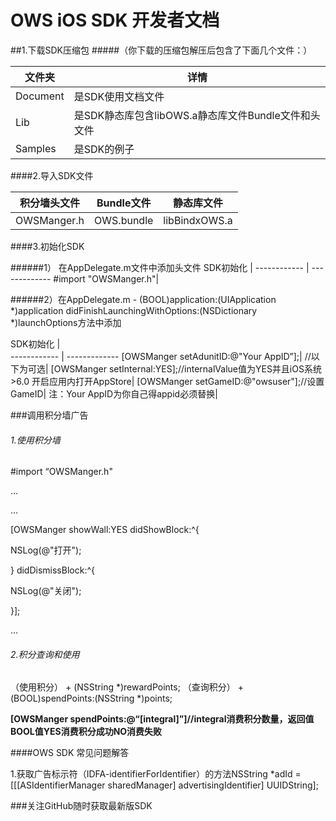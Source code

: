 # OWS iOS SDK 开发者文档

##1.下载SDK压缩包
#####（你下载的压缩包解压后包含了下面几个文件：）

文件夹        | 详情
------------ | ------------- 
Document     | 是SDK使用文档文件 
Lib          | 是SDK静态库包含libOWS.a静态库文件Bundle文件和头文件  
Samples      | 是SDK的例子  


####2.导入SDK文件

积分墙头文件   | Bundle文件     | 静态库文件
------------ | ------------- | ------------
OWSManger.h  | OWS.bundle    | libBindxOWS.a

####3.初始化SDK
<p></p>
######1） 在AppDelegate.m文件中添加头文件
SDK初始化     |  
------------ | ------------- 
 #import "OWSManger.h"|


######2）在AppDelegate.m  - (BOOL)application:(UIApplication *)application didFinishLaunchingWithOptions:(NSDictionary *)launchOptions方法中添加

SDK初始化 |  
------------ | ------------- 
[OWSManger setAdunitID:@"Your AppID”];|
//以下为可选|
[OWSManger setInternal:YES];//internalValue值为YES并且iOS系统>6.0 开启应用内打开AppStore|
[OWSManger setGameID:@"owsuser"];//设置GameID|
注：Your AppID为你自己得appid必须替换|





###调用积分墙广告

###### 1.使用积分墙
 <p></p>
 #import “OWSManger.h" 
<p>…</p>
<p>…</p>
<p>   [OWSManger showWall:YES didShowBlock:^{</p>
<p>        NSLog(@"打开");</p>
<p>    } didDismissBlock:^{</p>
<p>        NSLog(@"关闭");</p>
<p>    }];</p>
<p>…</p>


###### 2.积分查询和使用
<p></p>
（使用积分） + (NSString *)rewardPoints;
（查询积分）
+ (BOOL)spendPoints:(NSString *)points;

**[OWSManger spendPoints:@“[integral]”]//integral消费积分数量，返回值BOOL值YES消费积分成功NO消费失败**

####OWS SDK 常见问题解答
<p></p>
1.获取广告标示符（IDFA-identifierForIdentifier）的方法NSString *adId = [[[ASIdentifierManager sharedManager] advertisingIdentifier] UUIDString];
<p></p>
###关注GitHub随时获取最新版SDK <https://github.com/bindx/OWSDemo.git>